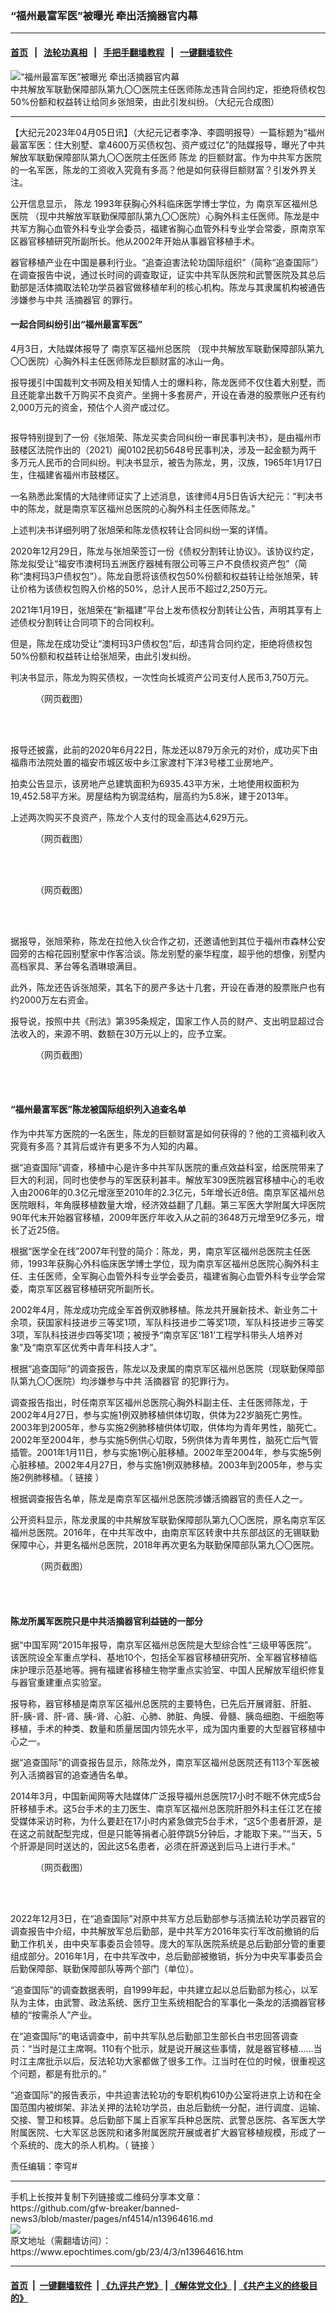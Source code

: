 ### “福州最富军医”被曝光 牵出活摘器官内幕
------------------------

#### [首页](https://github.com/gfw-breaker/banned-news3/blob/master/README.md) &nbsp;&nbsp;|&nbsp;&nbsp; [法轮功真相](https://github.com/begood0513/basic/blob/master/README.md)  &nbsp;&nbsp;|&nbsp;&nbsp; [手把手翻墙教程](https://github.com/gfw-breaker/guides/wiki)  &nbsp;&nbsp;|&nbsp;&nbsp; [一键翻墙软件](https://github.com/gfw-breaker/nogfw/blob/master/README.md)  



<div><img alt="“福州最富军医”被曝光 牵出活摘器官内幕" class="attachment-djy_600_400 size-djy_600_400 wp-post-image" src="https://i.epochtimes.com/assets/uploads/2023/04/id13965856-chenlong-600x400.png"/>
<div class="caption">
 中共解放军联勤保障部队第九〇〇医院主任医师陈龙违背合同约定，拒绝将债权包50%份额和权益转让给同乡张旭荣，由此引发纠纷。（大纪元合成图）
</div></div><hr/>


<div><p>
 【大纪元2023年04月05日讯】（大纪元记者李净、李圆明报导）一篇标题为“福州最富军医：住大别墅、拿4600万买债权包、资产或过亿”的陆媒报导，曝光了中共解放军联勤保障部队第九〇〇医院主任医师
 <ok href="https://www.epochtimes.com/gb/tag/%E9%99%88%E9%BE%99.html">
  陈龙
 </ok>
 的巨额财富。作为中共军方医院的一名军医，陈龙的工资收入究竟有多高？他是如何获得巨额财富？引发外界关注。
</p>
<p>
 公开信息显示，
 <ok href="https://www.epochtimes.com/gb/tag/%E9%99%88%E9%BE%99.html">
  陈龙
 </ok>
 1993年获胸心外科临床医学博士学位，为
 <ok href="https://www.epochtimes.com/gb/tag/%E5%8D%97%E4%BA%AC%E5%86%9B%E5%8C%BA%E7%A6%8F%E5%B7%9E%E6%80%BB%E5%8C%BB%E9%99%A2.html">
  南京军区福州总医院
 </ok>
 （现中共解放军联勤保障部队第九〇〇医院）心胸外科主任医师。陈龙是中共军方胸心血管外科专业学会委员，福建省胸心血管外科专业学会常委，原南京军区器官移植研究所副所长。他从2002年开始从事器官移植手术。
</p>
<p>
 器官移植产业在中国是暴利行业。“追查迫害法轮功国际组织”（简称“追查国际”）在调查报告中说，通过长时间的调查取证，证实中共军队医院和武警医院及其总后勤部是活体摘取法轮功学员器官做移植牟利的核心机构。陈龙与其隶属机构被通告涉嫌参与中共
 <ok href="https://www.epochtimes.com/gb/tag/%E6%B4%BB%E6%91%98%E5%99%A8%E5%AE%98.html">
  活摘器官
 </ok>
 的罪行。
</p>
<h4>
 一起合同纠纷引出“福州最富军医”
</h4>
<p>
 4月3日，大陆媒体报导了
 <ok href="https://www.epochtimes.com/gb/tag/%E5%8D%97%E4%BA%AC%E5%86%9B%E5%8C%BA%E7%A6%8F%E5%B7%9E%E6%80%BB%E5%8C%BB%E9%99%A2.html">
  南京军区福州总医院
 </ok>
 （现中共解放军联勤保障部队第九〇〇医院）心胸外科主任医师陈龙巨额财富的冰山一角。
</p>
<p>
 报导援引中国裁判文书网及相关知情人士的爆料称，陈龙医师不仅住着大别墅，而且还能拿出数千万购买不良资产。坐拥十多套房产，开设在香港的股票账户还有约2,000万元的资金，预估个人资产或过亿。
</p>
<p>
 <ok href="https://i.epochtimes.com/assets/uploads/2023/04/id13965666-23f6d1600c75b9a9d21384ab36d4d23b-e1680684829610.jpg">
  <img alt="" class="aligncenter wp-image-13965666" src="https://i.epochtimes.com/assets/uploads/2023/04/id13965666-23f6d1600c75b9a9d21384ab36d4d23b-e1680684829610.jpg"/>
 </ok>
</p>
<p>
 报导特别提到了一份《张旭荣、陈龙买卖合同纠纷一审民事判决书》，是由福州市鼓楼区法院作出的（2021）闽0102民初5648号民事判决，涉及一起金额为两千多万元人民币的合同纠纷。判决书显示，被告为陈龙，男，汉族，1965年1月17日生，住福建省福州市鼓楼区。
</p>
<p>
 一名熟悉此案情的大陆律师证实了上述消息，该律师4月5日告诉大纪元：“判决书中的陈龙，就是南京军区福州总医院的心胸外科主任医师陈龙。”
</p>
<p>
 上述判决书详细列明了张旭荣和陈龙债权转让合同纠纷一案的详情。
</p>
<p>
 2020年12月29日，陈龙与张旭荣签订一份《债权分割转让协议》。该协议约定，陈龙拟受让“福安市澳柯玛五洲医疗器械有限公司等三户不良债权资产包”（简称“澳柯玛3户债权包”）。陈龙自愿将该债权包50%份额和权益转让给张旭荣，转让价格为该债权包购入价格的50%，总计人民币不超过2,250万元。
</p>
<p>
 2021年1月19日，张旭荣在“新福建”平台上发布债权分割转让公告，声明其享有上述债权分割转让合同项下的合同权利。
</p>
<p>
 但是，陈龙在成功受让“澳柯玛3户债权包”后，却违背合同约定，拒绝将债权包50%份额和权益转让给张旭荣，由此引发纠纷。
</p>
<p>
 判决书显示，陈龙为购买债权，一次性向长城资产公司支付人民币3,750万元。
</p>
<figure aria-describedby="caption-attachment-13965667" class="wp-caption aligncenter" id="attachment_13965667" style="width: 500px">
 <ok href="https://i.epochtimes.com/assets/uploads/2023/04/id13965667-e1136cdfcf8e0421a7dd17e5613f4547-e1680685030561.jpg" target="_blank">
  <img alt="" class="size-full wp-image-13965667" src="https://i.epochtimes.com/assets/uploads/2023/04/id13965667-e1136cdfcf8e0421a7dd17e5613f4547-e1680685030561.jpg"/>
 </ok>
 <br/><figcaption class="wp-caption-text" id="caption-attachment-13965667">
  （网页截图）
 </figcaption><br/>
</figure><br/>
<p>
 报导还披露，此前的2020年6月22日，陈龙还以879万余元的对价，成功买下由福鼎市法院处置的福安市城区坂中乡江家渡村下洋3号楼工业房地产。
</p>
<p>
 拍卖公告显示，该房地产总建筑面积为6935.43平方米，土地使用权面积为19,452.58平方米。房屋结构为钢混结构，层高约为5.8米，建于2013年。
</p>
<p>
 上述两次购买不良资产，陈龙个人支付的现金高达4,629万元。
</p>
<figure aria-describedby="caption-attachment-13964660" class="wp-caption aligncenter" id="attachment_13964660" style="width: 500px">
 <ok href="https://i.epochtimes.com/assets/uploads/2023/04/id13964660-66b0e1a40526a16897aea83fd1433524-e1680555713671.jpg" target="_blank">
  <img alt="" class="size-full wp-image-13964660" src="https://i.epochtimes.com/assets/uploads/2023/04/id13964660-66b0e1a40526a16897aea83fd1433524-e1680555713671.jpg"/>
 </ok>
 <br/><figcaption class="wp-caption-text" id="caption-attachment-13964660">
  （网页截图）
 </figcaption><br/>
</figure><br/>
<figure aria-describedby="caption-attachment-13965663" class="wp-caption aligncenter" id="attachment_13965663" style="width: 500px">
 <ok href="https://i.epochtimes.com/assets/uploads/2023/04/id13965663-2a041087821cee45008dc636ca5c2e40-e1680684092562.jpg" target="_blank">
  <img alt="" class="size-full wp-image-13965663" src="https://i.epochtimes.com/assets/uploads/2023/04/id13965663-2a041087821cee45008dc636ca5c2e40-e1680684092562.jpg"/>
 </ok>
 <br/><figcaption class="wp-caption-text" id="caption-attachment-13965663">
  （网页截图）
 </figcaption><br/>
</figure><br/>
<p>
 据报导，张旭荣称，陈龙在拉他入伙合作之初，还邀请他到其位于福州市森林公安园旁的古榕花园别墅家中作客洽谈。陈龙别墅的豪华程度，超乎他的想像，别墅内高档家具、茅台等名酒琳琅满目。
</p>
<p>
 此外，陈龙还告诉张旭荣，其名下的房产多达十几套，开设在香港的股票账户也有约2000万左右资金。
</p>
<p>
 报导说，按照中共《刑法》第395条规定，国家工作人员的财产、支出明显超过合法收入的，来源不明、数额在30万元以上的，应予立案。
</p>
<figure aria-describedby="caption-attachment-13964621" class="wp-caption aligncenter" id="attachment_13964621" style="width: 450px">
 <ok href="https://i.epochtimes.com/assets/uploads/2023/04/id13964621-6d360d1aa9e4d14e8f89b7b8d4713ac8-e1680552414976.jpg" target="_blank">
  <img alt="" class="size-full wp-image-13964621" src="https://i.epochtimes.com/assets/uploads/2023/04/id13964621-6d360d1aa9e4d14e8f89b7b8d4713ac8-e1680552414976.jpg"/>
 </ok>
 <br/><figcaption class="wp-caption-text" id="caption-attachment-13964621">
  （网页截图）
 </figcaption><br/>
</figure><br/>
<h4>
 “福州最富军医”陈龙被国际组织列入追查名单
</h4>
<p>
 作为中共军方医院的一名医生，陈龙的巨额财富是如何获得的？他的工资福利收入究竟有多高？其背后或许有更多不为人知的内幕。
</p>
<p>
 据“追查国际”调查，移植中心是许多中共军队医院的重点效益科室，给医院带来了巨大的利润，同时也使参与的军医获利甚丰。解放军309医院器官移植中心的毛收入由2006年的0.3亿元增涨至2010年的2.3亿元，5年增长近8倍。南京军区福州总医院眼科，年角膜移植数量大增，经济效益翻了几翻。第三军医大学附属大坪医院90年代末开始器官移植，2009年医疗年收入从之前的3648万元增至9亿多元，增长了近25倍。
</p>
<p>
 根据“医学全在线”2007年刊登的简介：陈龙，男，南京军区福州总医院主任医师，1993年获胸心外科临床医学博士学位，现为南京军区福州总医院心胸外科主任、主任医师，全军胸心血管外科专业学会委员，福建省胸心血管外科专业学会常委，南京军区器官移植研究所副所长。
</p>
<p>
 2002年4月，陈龙成功完成全军首例双肺移植。陈龙共开展新技术、新业务二十余项，获国家科技进步三等奖1项，军队科技进步二等奖1项，军队科技进步三等奖3项，军队科技进步四等奖1项；被授予“南京军区‘181’工程学科带头人培养对象”及“南京军区优秀中青年科技人才”。
</p>
<p>
 根据“追查国际”的调查报告，陈龙以及隶属的南京军区福州总医院（现联勤保障部队第九〇〇医院）均涉嫌参与中共
 <ok href="https://www.epochtimes.com/gb/tag/%E6%B4%BB%E6%91%98%E5%99%A8%E5%AE%98.html">
  活摘器官
 </ok>
 的犯罪行为。
</p>
<p>
 调查报告指出，时任南京军区福州总医院心胸外科副主任、主任医师陈龙，于2002年4月27日，参与实施1例双肺移植供体切取，供体为22岁脑死亡男性。2003年到2005年，参与实施2例肺移植供体切取，供体均为青年男性，脑死亡。2002年至2004年，参与实施5例供心切取，5例供体为青年男性，脑死亡后气管插管。2001年1月11日，参与实施1例心脏移植。2002年至2004年，参与实施5例心脏移植。2002年4月27日，参与实施1例双肺移植。2003年到2005年，参与实施2例肺移植。（
 <ok href="https://www.zhuichaguoji.org/node/99470?page=2">
  链接
 </ok>
 ）
</p>
<p>
 根据调查报告名单，陈龙是南京军区福州总医院涉嫌活摘器官的责任人之一。
</p>
<p>
 公开资料显示，陈龙隶属的中共解放军联勤保障部队第九〇〇医院，原名南京军区福州总医院。2016年，在中共军改中，由南京军区转隶中共东部战区的无锡联勤保障中心，并更名福州总医院，2018年再次更名为联勤保障部队第九〇〇医院。
</p>
<figure aria-describedby="caption-attachment-13965708" class="wp-caption aligncenter" id="attachment_13965708" style="width: 500px">
 <ok href="https://i.epochtimes.com/assets/uploads/2023/04/id13965708-ad8a998403f9096d0a6a10710e9c1493-e1680692006397.jpg" target="_blank">
  <img alt="" class="size-full wp-image-13965708" src="https://i.epochtimes.com/assets/uploads/2023/04/id13965708-ad8a998403f9096d0a6a10710e9c1493-e1680692006397.jpg"/>
 </ok>
 <br/><figcaption class="wp-caption-text" id="caption-attachment-13965708">
  （网页截图）
 </figcaption><br/>
</figure><br/>
<h4>
 陈龙所属军医院只是中共活摘器官利益链的一部分
</h4>
<p>
 据“中国军网”2015年报导，南京军区福州总医院是大型综合性“三级甲等医院”。该医院设全军重点学科、基地10个，包括全军器官移植研究所、全军器官移植临床护理示范基地等。拥有福建省移植生物学重点实验室、中国人民解放军组织修复与器官重建重点实验室。
</p>
<p>
 报导称，器官移植是南京军区福州总医院的主要特色，已先后开展肾脏、肝脏、肝-胰-肾、肝-肾、胰-肾、心脏、心肺、肺脏、角膜、骨髓、胰岛细胞、干细胞等移植，手术的种类、数量和质量居国内领先水平，成为国内重要的大型器官移植中心之一。
</p>
<p>
 据“追查国际”的调查报告显示，除陈龙外，南京军区福州总医院还有113个军医被列入活摘器官的追查通告名单。
</p>
<p>
 2014年3月，中国新闻网等大陆媒体广泛报导福州总医院17小时不眠不休完成5台肝移植手术。这5台手术的主刀医生、南京军区福州总医院肝胆外科主任江艺在接受媒体采访时称，为什么要赶在17小时内紧急做完5台手术，“这5个患者肝源，是在这之前就配型完成，但是只能等捐者心脏停跳5分钟后，才能取下来。”“当天，5个肝源是同时送达的，因此这5名患者，必须在肝源送到后马上进行手术。”
</p>
<figure aria-describedby="caption-attachment-13965710" class="wp-caption aligncenter" id="attachment_13965710" style="width: 500px">
 <ok href="https://i.epochtimes.com/assets/uploads/2023/04/id13965710-605cb109aa2224d1dd4f2cb1bfcb53b0-e1680692065376.jpg" target="_blank">
  <img alt="" class="size-full wp-image-13965710" src="https://i.epochtimes.com/assets/uploads/2023/04/id13965710-605cb109aa2224d1dd4f2cb1bfcb53b0-e1680692065376.jpg"/>
 </ok>
 <br/><figcaption class="wp-caption-text" id="caption-attachment-13965710">
  （网页截图）
 </figcaption><br/>
</figure><br/>
<p>
 2022年12月3日，在“追查国际”对原中共军方总后勤部参与活摘法轮功学员器官的调查报告中介绍，中共解放军总后勤部，是中共军方2016年实行军改前撤销的后勤工作机关，由中央军事委员会领导。庞大的军队医院系统是总后勤部分管的重要组成部分。2016年1月，在中共军改中，总后勤部被撤销，拆分为中央军事委员会后勤保障部、联勤保障部队等两个部门（单位）。
</p>
<p>
 “追查国际”的调查数据表明，自1999年起，中共建立起以总后勤部为核心，以军队为主体，由武警、政法系统、医疗卫生系统相配合的军事化一条龙的活摘器官移植的“按需杀人”产业。
</p>
<p>
 在“追查国际”的电话调查中，前中共军队总后勤部卫生部长白书忠回答调查员：“当时是江主席啊。110有个批示，就是说开展这些事情，就是器官移植……当时江主席批示以后，反法轮功大家都做了很多工作。江当时在位的时候，很重视这个问题，都是有批示的。”
</p>
<p>
 “追查国际”的报告表示，中共迫害法轮功的专职机构610办公室将进京上访和在全国范围内被绑架、非法关押的法轮功学员，由总后勤统一分配，进行调度、运输、交接、警卫和核算。总后勤部下属上百家军兵种总医院、武警总医院、各军医大学附属医院、七大军区总医院和诸多附属医院开展或者扩大器官移植规模，形成了一个系统的、庞大的杀人机构。（
 <ok href="https://www.zhuichaguoji.org/node/138169">
  链接
 </ok>
 ）
</p>
<p>
 责任编辑：李穹#
</p>
</div>
<hr/>
手机上长按并复制下列链接或二维码分享本文章：<br/>
https://github.com/gfw-breaker/banned-news3/blob/master/pages/nf4514/n13964616.md <br/>
<a href='https://github.com/gfw-breaker/banned-news3/blob/master/pages/nf4514/n13964616.md'><img src='https://github.com/gfw-breaker/banned-news3/blob/master/pages/nf4514/n13964616.md.png'/></a> <br/>
原文地址（需翻墙访问）：https://www.epochtimes.com/gb/23/4/3/n13964616.htm


------------------------
#### [首页](https://github.com/gfw-breaker/banned-news3/blob/master/README.md) &nbsp;|&nbsp; [一键翻墙软件](https://github.com/gfw-breaker/nogfw/blob/master/README.md) &nbsp;| [《九评共产党》](https://github.com/gfw-breaker/9ping.md/blob/master/README.md#九评之一评共产党是什么) | [《解体党文化》](https://github.com/gfw-breaker/jtdwh.md/blob/master/README.md) | [《共产主义的终极目的》](https://github.com/gfw-breaker/gczydzjmd.md/blob/master/README.md)


<img src='http://gfw-breaker.win/banned-news3/pages/nf4514/n13964616.md' width='0px' height='0px'/>